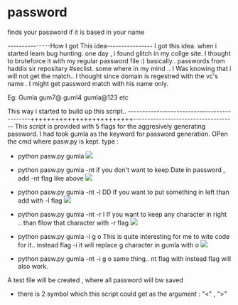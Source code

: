 # password
finds your password if it is based in your name


---------------How I got This idea----------------
I got this idea. when i started learn bug hunting. one day , i found glitch in my collge site.
I thought to bruteforce it with my regular password file :) basically.. passwords from  haddix sir repositary #seclist.
some where in my mind .. 
I Was knowing that i will not get the match..
I thought since domain is regestred with the vc's name . I might get password match  with his name only.

Eg: Gumla
    gum7@
    guml4
    gumla@123 etc
    
   This way i  started to build up this script..
--------------------------------------------+++++++++++++++++++++++++------------------------------------
This script is provided with 5 flags for the aggresively generating password.
I had took gumla as the keyword for password generation.
OPen the cmd where pasw.py is kept.
type :
* python pasw.py gumla
![](images/a.jpeg)

* python pasw.py gumla -nt 
if you don't want to keep Date in password , add -nt flag like above
![](images/b.jpeg)


* python pasw.py gumla  -nt -l DD
If you want to put something in left than add with -l flag
![](images/c.jpeg)

* python pasw.py gumla -nt -r l
If you want to keep any character in right .. than fllow that character with -r flag
![](images/d.jpeg)

* python pasw.py gumla -i g o
This is quite interesting  for me  to wite code for it..
instead flag -i 
it will replace g character in gumla  with o
![](images/e.jpeg)

* python pasw.py gumla -nt -i g o
same thing..  nt flag with instead flag will also work.

A test file will be created , where all password will bw saved 
* there is 2 symbol which this script could get as the argument :  "<" , ">"  
